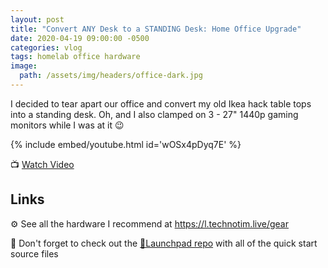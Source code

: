 ```yaml
---
layout: post
title: "Convert ANY Desk to a STANDING Desk: Home Office Upgrade"
date: 2020-04-19 09:00:00 -0500
categories: vlog
tags: homelab office hardware
image:
  path: /assets/img/headers/office-dark.jpg
---
```


I decided to tear apart our office and convert my old Ikea hack table tops into a standing desk.  Oh, and I also clamped on 3 - 27" 1440p gaming monitors while I was at it 😉

{% include embed/youtube.html id='wOSx4pDyq7E' %}

📺 [Watch Video](https://www.youtube.com/watch?v=wOSx4pDyq7E)

## Links

⚙️ See all the hardware I recommend at <https://l.technotim.live/gear>

🚀 Don't forget to check out the [🚀Launchpad repo](https://l.technotim.live/quick-start) with all of the quick start source files
